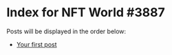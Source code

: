 # Index for NFT World #3887
Posts will be displayed in the order below:

- [Your first post](./001-first.md)

